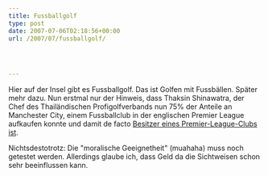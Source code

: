 ```yaml
---
title: Fussballgolf
type: post
date: 2007-07-06T02:18:56+00:00
url: /2007/07/fussballgolf/




---
```

Hier auf der Insel gibt es Fussballgolf. Das ist Golfen mit Fussbällen. Später mehr dazu. Nun erstmal nur der Hinweis, dass Thaksin Shinawatra, der Chef des Thailändischen Profigolfverbands nun 75% der Anteile an Manchester City, einem Fussballclub in der englischen Premier League aufkaufen konnte und damit de facto [Besitzer eines Premier-League-Clubs ist][1].

Nichtsdestotrotz: Die "moralische Geeignetheit" (muahaha) muss noch getestet werden. Allerdings glaube ich, dass Geld da die Sichtweisen schon sehr beeinflussen kann.

 [1]: http://www.nationmultimedia.com/2007/07/07/headlines/headlines_30039736.php
